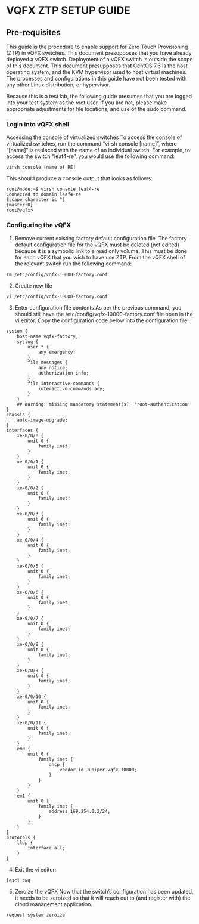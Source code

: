 # VQFX ZTP SETUP GUIDE
## Pre-requisites
This guide is the procedure to enable support for Zero Touch Provisioning (ZTP) in vQFX switches.  This document presupposes that you have already deployed a vQFX switch.  Deployment of a vQFX switch is outside the scope of this document.
This document presupposes that CentOS 7.6 is the host operating system, and the KVM hypervisor used to host virtual machines.  The processes and configurations in this guide have not been tested with any other Linux distribution, or hypervisor. 

Because this is a test lab, the following guide presumes that you are logged into your test system as the root user.  If you are not, please make appropriate adjustments for file locations, and use of the sudo command.

### Login into vQFX shell 
Accessing the console of virtualized switches
To access the console of virtualized switches, run the command “virsh console [name]”, where “[name]” is replaced with the name of an individual switch.  For example, to access the switch “leaf4-re”, you would use the following command: 

```
virsh console [name of RE]
```
This should produce a console output that looks as follows:
```
root@node:~$ virsh console leaf4-re
Connected to domain leaf4-re
Escape character is ^]
{master:0}
root@vqfx> 
```

### Configuring the vQFX

1) Remove current existing factory default configuration file. 
The factory default configuration file for the vQFX must be deleted (not edited) because it is a symbolic link to a read only volume.  This must be done for each vQFX that you wish to have use ZTP.  From the vQFX shell of the relevant switch run the following command:


```
rm /etc/config/vqfx-10000-factory.conf 
```

2) Create new file
```
vi /etc/config/vqfx-10000-factory.conf 
```

3) Enter configuration file contents
As per the previous command, you should still have the /etc/config/vqfx-10000-factory.conf file open in the vi editor.  Copy the configuration code below into the configuration file:
```
system {
    host-name vqfx-factory;
    syslog {
        user * {
            any emergency;
        }
        file messages {
            any notice;
            authorization info;
        }
        file interactive-commands {
            interactive-commands any;
        }
    }
    ## Warning: missing mandatory statement(s): 'root-authentication'
}
chassis {
    auto-image-upgrade;
}
interfaces {
    xe-0/0/0 {
        unit 0 {
            family inet;
        }
    }
    xe-0/0/1 {
        unit 0 {
            family inet;
        }
    }
    xe-0/0/2 {
        unit 0 {
            family inet;
        }
    }
    xe-0/0/3 {
        unit 0 {
            family inet;              
        }
    }
    xe-0/0/4 {
        unit 0 {
            family inet;
        }
    }
    xe-0/0/5 {
        unit 0 {
            family inet;
        }
    }
    xe-0/0/6 {
        unit 0 {
            family inet;
        }
    }
    xe-0/0/7 {
        unit 0 {
            family inet;
        }
    }
    xe-0/0/8 {
        unit 0 {
            family inet;
        }
    }
    xe-0/0/9 {
        unit 0 {
            family inet;
        }
    }
    xe-0/0/10 {
        unit 0 {
            family inet;
        }
    }
    xe-0/0/11 {                       
        unit 0 {
            family inet;
        }
    }
    em0 {
        unit 0 {
            family inet {
                dhcp {
                    vendor-id Juniper-vqfx-10000;
                }
            }
        }
    }
    em1 {
        unit 0 {
            family inet {
                address 169.254.0.2/24;
            }
        }
    }
}
protocols {
    lldp {
        interface all;
    }
}
```

4) Exit the vi editor:
```
[esc] :wq

```

5) Zeroize the vQFX
Now that the switch’s configuration has been updated, it needs to be zeroized so that it will reach out to (and register with) the cloud management application.
```
request system zeroize
```

